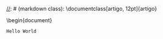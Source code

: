 
[//]: # (markdown class):
\documentclass[artigo, 12pt]{artigo}

\begin{document}

[//]: # (BEGIN MARKDOWN)

    Hello World

[//]: # (END MARKDOWN)

